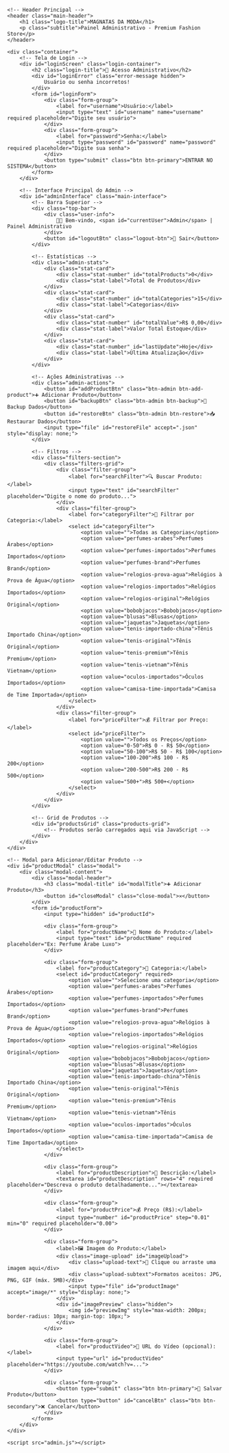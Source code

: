 <head>
    <meta charset="UTF-8">
    <meta name="viewport" content="width=device-width, initial-scale=1.0">
    <title>Magnatas da Moda - Painel Administrativo</title>
    <link rel="stylesheet" href="style.css">
    <link rel="manifest" href="manifest.json">
    <meta name="theme-color" content="#006994">
</head>
<body>
    <!-- Bandeira dos EUA Animada -->
    <div class="usa-flag"></div>
    
    <!-- Header Principal -->
    <header class="main-header">
        <h1 class="logo-title">MAGNATAS DA MODA</h1>
        <p class="subtitle">Painel Administrativo - Premium Fashion Store</p>
    </header>

    <div class="container">
        <!-- Tela de Login -->
        <div id="loginScreen" class="login-container">
            <h2 class="login-title">🔐 Acesso Administrativo</h2>
            <div id="loginError" class="error-message hidden">
                Usuário ou senha incorretos!
            </div>
            <form id="loginForm">
                <div class="form-group">
                    <label for="username">Usuário:</label>
                    <input type="text" id="username" name="username" required placeholder="Digite seu usuário">
                </div>
                <div class="form-group">
                    <label for="password">Senha:</label>
                    <input type="password" id="password" name="password" required placeholder="Digite sua senha">
                </div>
                <button type="submit" class="btn btn-primary">ENTRAR NO SISTEMA</button>
            </form>
        </div>

        <!-- Interface Principal do Admin -->
        <div id="adminInterface" class="main-interface">
            <!-- Barra Superior -->
            <div class="top-bar">
                <div class="user-info">
                    👨‍💼 Bem-vindo, <span id="currentUser">Admin</span> | Painel Administrativo
                </div>
                <button id="logoutBtn" class="logout-btn">🚪 Sair</button>
            </div>

            <!-- Estatísticas -->
            <div class="admin-stats">
                <div class="stat-card">
                    <div class="stat-number" id="totalProducts">0</div>
                    <div class="stat-label">Total de Produtos</div>
                </div>
                <div class="stat-card">
                    <div class="stat-number" id="totalCategories">15</div>
                    <div class="stat-label">Categorias</div>
                </div>
                <div class="stat-card">
                    <div class="stat-number" id="totalValue">R$ 0,00</div>
                    <div class="stat-label">Valor Total Estoque</div>
                </div>
                <div class="stat-card">
                    <div class="stat-number" id="lastUpdate">Hoje</div>
                    <div class="stat-label">Última Atualização</div>
                </div>
            </div>

            <!-- Ações Administrativas -->
            <div class="admin-actions">
                <button id="addProductBtn" class="btn-admin btn-add-product">➕ Adicionar Produto</button>
                <button id="backupBtn" class="btn-admin btn-backup">💾 Backup Dados</button>
                <button id="restoreBtn" class="btn-admin btn-restore">📥 Restaurar Dados</button>
                <input type="file" id="restoreFile" accept=".json" style="display: none;">
            </div>

            <!-- Filtros -->
            <div class="filters-section">
                <div class="filters-grid">
                    <div class="filter-group">
                        <label for="searchFilter">🔍 Buscar Produto:</label>
                        <input type="text" id="searchFilter" placeholder="Digite o nome do produto...">
                    </div>
                    <div class="filter-group">
                        <label for="categoryFilter">📂 Filtrar por Categoria:</label>
                        <select id="categoryFilter">
                            <option value="">Todas as Categorias</option>
                            <option value="perfumes-arabes">Perfumes Árabes</option>
                            <option value="perfumes-importados">Perfumes Importados</option>
                            <option value="perfumes-brand">Perfumes Brand</option>
                            <option value="relogios-prova-agua">Relógios à Prova de Água</option>
                            <option value="relogios-importados">Relógios Importados</option>
                            <option value="relogios-original">Relógios Original</option>
                            <option value="bobobjacos">Bobobjacos</option>
                            <option value="blusas">Blusas</option>
                            <option value="jaquetas">Jaquetas</option>
                            <option value="tenis-importado-china">Tênis Importado China</option>
                            <option value="tenis-original">Tênis Original</option>
                            <option value="tenis-premium">Tênis Premium</option>
                            <option value="tenis-vietnam">Tênis Vietnam</option>
                            <option value="oculos-importados">Óculos Importados</option>
                            <option value="camisa-time-importada">Camisa de Time Importada</option>
                        </select>
                    </div>
                    <div class="filter-group">
                        <label for="priceFilter">💰 Filtrar por Preço:</label>
                        <select id="priceFilter">
                            <option value="">Todos os Preços</option>
                            <option value="0-50">R$ 0 - R$ 50</option>
                            <option value="50-100">R$ 50 - R$ 100</option>
                            <option value="100-200">R$ 100 - R$ 200</option>
                            <option value="200-500">R$ 200 - R$ 500</option>
                            <option value="500+">R$ 500+</option>
                        </select>
                    </div>
                </div>
            </div>

            <!-- Grid de Produtos -->
            <div id="productsGrid" class="products-grid">
                <!-- Produtos serão carregados aqui via JavaScript -->
            </div>
        </div>
    </div>

    <!-- Modal para Adicionar/Editar Produto -->
    <div id="productModal" class="modal">
        <div class="modal-content">
            <div class="modal-header">
                <h3 class="modal-title" id="modalTitle">➕ Adicionar Produto</h3>
                <button id="closeModal" class="close-modal">✕</button>
            </div>
            <form id="productForm">
                <input type="hidden" id="productId">
                
                <div class="form-group">
                    <label for="productName">📝 Nome do Produto:</label>
                    <input type="text" id="productName" required placeholder="Ex: Perfume Árabe Luxo">
                </div>

                <div class="form-group">
                    <label for="productCategory">📂 Categoria:</label>
                    <select id="productCategory" required>
                        <option value="">Selecione uma categoria</option>
                        <option value="perfumes-arabes">Perfumes Árabes</option>
                        <option value="perfumes-importados">Perfumes Importados</option>
                        <option value="perfumes-brand">Perfumes Brand</option>
                        <option value="relogios-prova-agua">Relógios à Prova de Água</option>
                        <option value="relogios-importados">Relógios Importados</option>
                        <option value="relogios-original">Relógios Original</option>
                        <option value="bobobjacos">Bobobjacos</option>
                        <option value="blusas">Blusas</option>
                        <option value="jaquetas">Jaquetas</option>
                        <option value="tenis-importado-china">Tênis Importado China</option>
                        <option value="tenis-original">Tênis Original</option>
                        <option value="tenis-premium">Tênis Premium</option>
                        <option value="tenis-vietnam">Tênis Vietnam</option>
                        <option value="oculos-importados">Óculos Importados</option>
                        <option value="camisa-time-importada">Camisa de Time Importada</option>
                    </select>
                </div>

                <div class="form-group">
                    <label for="productDescription">📄 Descrição:</label>
                    <textarea id="productDescription" rows="4" required placeholder="Descreva o produto detalhadamente..."></textarea>
                </div>

                <div class="form-group">
                    <label for="productPrice">💰 Preço (R$):</label>
                    <input type="number" id="productPrice" step="0.01" min="0" required placeholder="0.00">
                </div>

                <div class="form-group">
                    <label>🖼️ Imagem do Produto:</label>
                    <div class="image-upload" id="imageUpload">
                        <div class="upload-text">📁 Clique ou arraste uma imagem aqui</div>
                        <div class="upload-subtext">Formatos aceitos: JPG, PNG, GIF (máx. 5MB)</div>
                        <input type="file" id="productImage" accept="image/*" style="display: none;">
                    </div>
                    <div id="imagePreview" class="hidden">
                        <img id="previewImg" style="max-width: 200px; border-radius: 10px; margin-top: 10px;">
                    </div>
                </div>

                <div class="form-group">
                    <label for="productVideo">🎥 URL do Vídeo (opcional):</label>
                    <input type="url" id="productVideo" placeholder="https://youtube.com/watch?v=...">
                </div>

                <div class="form-group">
                    <button type="submit" class="btn btn-primary">💾 Salvar Produto</button>
                    <button type="button" id="cancelBtn" class="btn btn-secondary">❌ Cancelar</button>
                </div>
            </form>
        </div>
    </div>

    <script src="admin.js"></script>
</body>
</html>
